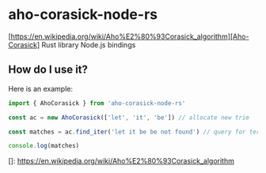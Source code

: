 # aho-corasick-node-rs

[https://en.wikipedia.org/wiki/Aho%E2%80%93Corasick_algorithm][Aho-Corasick] Rust library Node.js bindings

## How do I use it?

Here is an example:

```javascript
import { AhoCorasick } from 'aho-corasick-node-rs'

const ac = new AhoCorasick(['let', 'it', 'be']) // allocate new trie

const matches = ac.find_iter('let it be be not found') // query for terms

console.log(matches)

```



[]: https://en.wikipedia.org/wiki/Aho%E2%80%93Corasick_algorithm